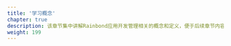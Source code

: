 ```yaml
---
title: '学习概念'
chapter: true
description: 该章节集中讲解Rainbond应用开发管理相关的概念和定义，便于后续章节内容的理解
weight: 199
---
```

